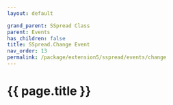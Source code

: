 ```yaml
---
layout: default

grand_parent: SSpread Class
parent: Events
has_children: false
title: SSpread.Change Event
nav_order: 13
permalink: /package/extension5/sspread/events/change
---
```

# {{ page.title }}
